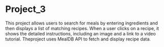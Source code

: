 # Project_3
This project allows users to search for meals by entering ingredients and then displays a list of matching recipes. When a user clicks on a recipe, it shows the detailed instructions, including an image and a link to a video tutorial. Theproject uses MealDB API to fetch and display recipe data.

